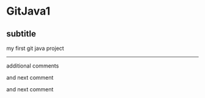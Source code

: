 # GitJava1
## subtitle


my first git java project

*** 
additional comments

and next comment

and next comment
